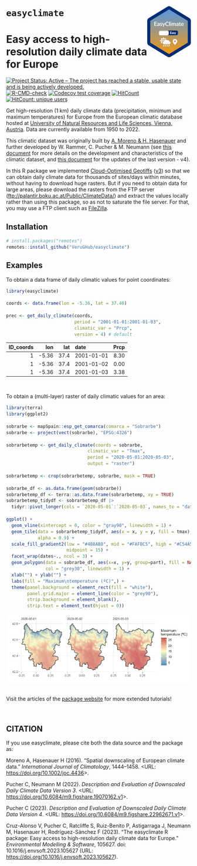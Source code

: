 
<!-- README.md is generated from README.Rmd. Please edit that file -->

# `easyclimate` <a href='https://verughub.github.io/easyclimate/'><img src="man/figures/easyclimate_logo_small.png" align="right" height="139"/></a>

# Easy access to high-resolution daily climate data for Europe

<!-- badges: start -->

[![Project Status: Active – The project has reached a stable, usable
state and is being actively
developed.](https://www.repostatus.org/badges/latest/active.svg)](https://www.repostatus.org/#active)
[![R-CMD-check](https://github.com/VeruGHub/easyclimate/actions/workflows/R-CMD-check.yaml/badge.svg)](https://github.com/VeruGHub/easyclimate/actions/workflows/R-CMD-check.yaml)
[![Codecov test
coverage](https://codecov.io/gh/VeruGHub/easyclimate/branch/master/graph/badge.svg)](https://codecov.io/gh/VeruGHub/easyclimate?branch=master)
[![HitCount](https://hits.dwyl.com/VeruGHub/easyclimate.svg?style=flat-square)](http://hits.dwyl.com/VeruGHub/easyclimate)
[![HitCount: unique
users](https://hits.dwyl.com/VeruGHub/easyclimate.svg?style=flat-square&show=unique)](http://hits.dwyl.com/VeruGHub/easyclimate)

<!-- badges: end -->

Get high-resolution (1 km) daily climate data (precipitation, minimum
and maximum temperatures) for Europe from the European climatic database
hosted at [University of Natural Resources and Life Sciences, Vienna,
Austria](https://boku.ac.at/en/wabo/waldbau/wir-ueber-uns/daten). Data
are currently available from 1950 to 2022.

This climatic dataset was originally built by [A. Moreno & H.
Hasenauer](https://doi.org/10.1002/joc.4436) and further developed by W.
Rammer, C. Pucher & M. Neumann (see [this
document](https://github.com/VeruGHub/easyclimate/tree/master/inst/Description_Evaluation_Validation_Downscaled_Climate_Data_v2.pdf)
for more details on the development and characteristics of the climatic
dataset, and [this
document](https://doi.org/10.6084/m9.figshare.22962671.v1) for the
updates of the last version - v4).

In this R package we implemented [Cloud-Optimised
Geotiffs](https://www.cogeo.org/)
([v3](https://github.com/VeruGHub/easyclimate/blob/master/inst/Description_Evaluation_Validation_Downscaled_Climate_Data_v2.pdf))
so that we can obtain daily climate data for thousands of sites/days
within minutes, without having to download huge rasters. But if you need
to obtain data for large areas, please download the rasters from the FTP
server (<ftp://palantir.boku.ac.at/Public/ClimateData/>) and extract the
values locally rather than using this package, so as not to saturate the
file server. For that, you may use a FTP client such as
[FileZilla](https://filezilla-project.org/).

## Installation

``` r
# install.packages("remotes")
remotes::install_github("VeruGHub/easyclimate")
```

## Examples

To obtain a data frame of daily climatic values for point coordinates:

``` r
library(easyclimate)

coords <- data.frame(lon = -5.36, lat = 37.40)

prec <- get_daily_climate(coords, 
                          period = "2001-01-01:2001-01-03", 
                          climatic_var = "Prcp",
                          version = 4) # default
```

| ID_coords |   lon |  lat | date       | Prcp |
|----------:|------:|-----:|:-----------|-----:|
|         1 | -5.36 | 37.4 | 2001-01-01 | 8.30 |
|         1 | -5.36 | 37.4 | 2001-01-02 | 0.00 |
|         1 | -5.36 | 37.4 | 2001-01-03 | 3.38 |

<br>

To obtain a (multi-layer) raster of daily climatic values for an area:

``` r
library(terra)
library(ggplot2)

sobrarbe <- mapSpain::esp_get_comarca(comarca = "Sobrarbe")
sobrarbe <- project(vect(sobrarbe), "EPSG:4326")

sobrarbetemp <- get_daily_climate(coords = sobrarbe,
                               climatic_var = "Tmax",
                               period = "2020-05-01:2020-05-03",
                               output = "raster")

sobrarbetemp <- crop(sobrarbetemp, sobrarbe, mask = TRUE)

sobrarbe_df <- as.data.frame(geom(sobrarbe))
sobrarbetemp_df <- terra::as.data.frame(sobrarbetemp, xy = TRUE)
sobrarbetemp_tidydf <- sobrarbetemp_df |> 
  tidyr::pivot_longer(cols = `2020-05-01`:`2020-05-03`, names_to = "dates", values_to = "tmax")

ggplot() +
  geom_vline(xintercept = 0, color = "gray90", linewidth = 1) +
  geom_tile(data = sobrarbetemp_tidydf, aes(x = x, y = y, fill = tmax),
            alpha = 0.9) +
  scale_fill_gradient2(low = "#4B8AB8", mid = "#FAFBC5", high = "#C54A52",
                       midpoint = 15) +
  facet_wrap(dates~., ncol = 3) +
  geom_polygon(data = sobrarbe_df, aes(x=x, y=y, group=part), fill = NA,
               col = "grey30", linewidth = 1) +
  xlab("") + ylab("") +
  labs(fill = "Maximum\ntemperature (ºC)",) +
  theme(panel.background = element_rect(fill = "white"),
        panel.grid.major = element_line(color = "grey90"),
        strip.background = element_blank(),
        strip.text = element_text(hjust = 0))
```

![](man/figures/README-unnamed-chunk-3-1.png)<!-- -->

<br> Visit the articles of the [package
website](https://verughub.github.io/easyclimate/) for more extended
tutorials!

<br>

## CITATION

If you use easyclimate, please cite both the data source and the package
as:

Moreno A, Hasenauer H (2016). “Spatial downscaling of European climate
data.” *International Journal of Climatology*, 1444–1458. \<URL:
<https://doi.org/10.1002/joc.4436>\>.

Pucher C, Neumann M (2022). *Description and Evaluation of Downscaled
Daily Climate Data Version 3*. \<URL:
<https://doi.org/10.6084/m9.figshare.19070162.v1>\>.

Pucher C (2023). *Description and Evaluation of Downscaled Daily Climate
Data Version 4*. \<URL:
<https://doi.org/10.6084/m9.figshare.22962671.v1>\>.

Cruz-Alonso V, Pucher C, Ratcliffe S, Ruiz-Benito P, Astigarraga J,
Neumann M, Hasenauer H, Rodríguez-Sánchez F (2023). “The easyclimate R
package: Easy access to high-resolution daily climate data for Europe.”
*Environmental Modelling & Software*, 105627. doi:
10.1016/j.envsoft.2023.105627 (URL:
<https://doi.org/10.1016/j.envsoft.2023.105627>).
